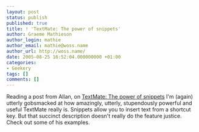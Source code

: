 ```yaml
---
layout: post
status: publish
published: true
title: ! 'TextMate: The power of snippets'
author: Graeme Mathieson
author_login: mathie
author_email: mathie@woss.name
author_url: http://woss.name/
date: 2005-08-25 16:52:04.000000000 +01:00
categories:
- Geekery
tags: []
comments: []
---
```

Reading a post from Allan, on <a href="http://macromates.com/blog/archives/2005/08/25/the-power-of-snippets/">TextMate: The power of snippets</a> I'm (again) utterly gobsmacked at how amazingly, utterly, stupendously powerful and useful TextMate really is.  Snippets allow you to insert text from a shortcut key.  But that succinct description doesn't really do the feature justice.  Check out some of his examples.
